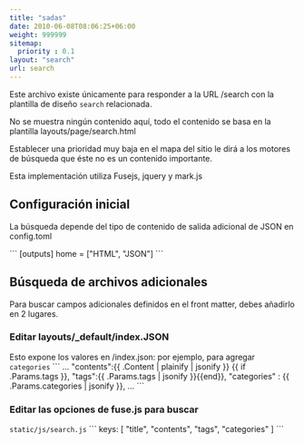 ```yaml
---
title: "sadas"
date: 2010-06-08T08:06:25+06:00
weight: 999999
sitemap:
  priority : 0.1
layout: "search"
url: search
---
```



Este archivo existe únicamente para responder a la URL /search con la plantilla de diseño `search` relacionada.

No se muestra ningún contenido aquí, todo el contenido se basa en la plantilla layouts/page/search.html

Establecer una prioridad muy baja en el mapa del sitio le dirá a los motores de búsqueda que éste no es un contenido importante.

Esta implementación utiliza Fusejs, jquery y mark.js


## Configuración inicial

La búsqueda depende del tipo de contenido de salida adicional de JSON en config.toml

\```
[outputs]
  home = ["HTML", "JSON"]
\```

## Búsqueda de archivos adicionales

Para buscar campos adicionales definidos en el front matter, debes añadirlo en 2 lugares.

### Editar layouts/_default/index.JSON
Esto expone los valores en /index.json: por ejemplo, para agregar `categories`
\```
...
  "contents":{{ .Content | plainify | jsonify }}
  {{ if .Params.tags }},
  "tags":{{ .Params.tags | jsonify }}{{end}},
  "categories" : {{ .Params.categories | jsonify }},
...
\```

### Editar las opciones de fuse.js para buscar
`static/js/search.js`
\```
keys: [
  "title",
  "contents",
  "tags",
  "categories"
]
\```
